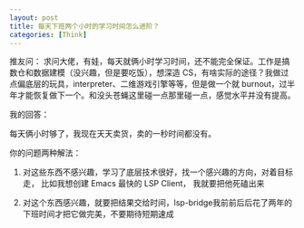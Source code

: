 ```yaml
---
layout: post
title: 每天下班两个小时的学习时间怎么进阶？
categories: [Think]
---
```


推友问： 求问大佬，有娃，每天就俩小时学习时间，还不能完全保证。工作是搞数仓和数据建模（没兴趣，但是要吃饭），想深造 CS，有啥实际的途径？我做过点偏底层的玩具，interpreter、二维游戏引擎等等，但是做一个就 burnout，过半年才能恢复做下一个。和没头苍蝇这里碰一点那里碰一点，感觉水平并没有提高。

我的回答：

每天俩小时够了，我现在天天卖货，卖的一秒时间都没有。

你的问题两种解法：
1. 对这些东西不感兴趣，学习了底层技术很好，找一个感兴趣的方向，对着目标走， 比如我想创建 Emacs 最快的 LSP Client， 我就要把他死磕出来

2. 对这个东西感兴趣，就要把结果交给时间，lsp-bridge我前前后后花了两年的下班时间才把它做完美，不要期待短期速成
